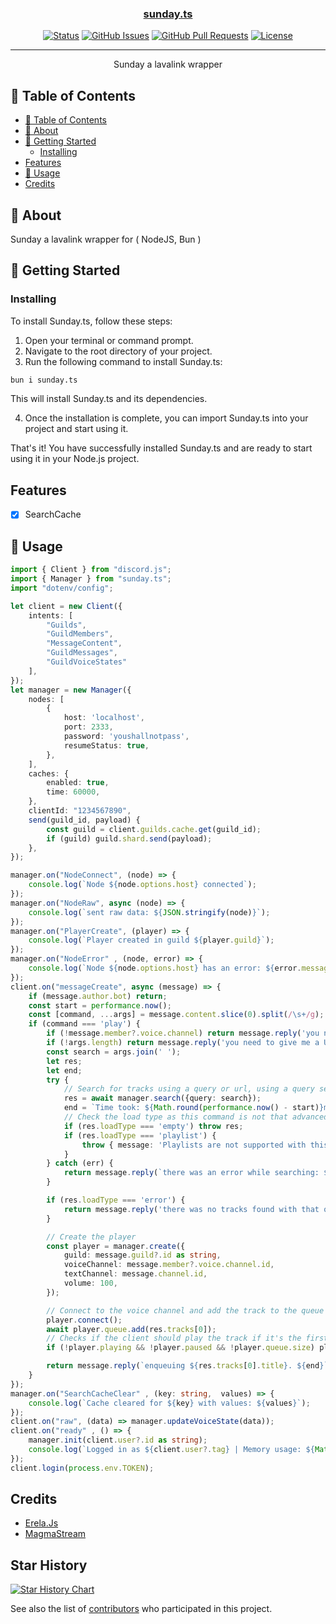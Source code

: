 <p align="center">
  <a href="" rel="noopener">
</p>

<h3 align="center">sunday.ts</h3>

<div align="center">

[![Status](https://img.shields.io/badge/status-active-success.svg)]()
[![GitHub Issues](https://img.shields.io/github/issues/FAYStarNext/Sunday.ts.svg)](https://github.com/FAYStarNext/Sunday.ts/issues)
[![GitHub Pull Requests](https://img.shields.io/github/issues-pr/FAYStarNext/Sunday.ts.svg)](https://github.com/FAYStarNext/Sunday.ts/pulls)
[![License](https://img.shields.io/badge/license-MIT-blue.svg)](/LICENSE)

</div>

---

<p align="center"> Sunday a lavalink wrapper
    <br> 
</p>

## 📝 Table of Contents

- [📝 Table of Contents](#-table-of-contents)
- [🧐 About ](#-about-)
- [🏁 Getting Started ](#-getting-started-)
  - [Installing](#installing)
- [Features](#features)
- [🎈 Usage ](#-usage-)
- [Credits](#credits)

## 🧐 About <a name = "about"></a>

Sunday a lavalink wrapper for ( NodeJS, Bun )

## 🏁 Getting Started <a name = "getting_started"></a>

### Installing

To install Sunday.ts, follow these steps:

1. Open your terminal or command prompt.
2. Navigate to the root directory of your project.
3. Run the following command to install Sunday.ts:

  ```sh
  bun i sunday.ts
  ```

  This will install Sunday.ts and its dependencies.

4. Once the installation is complete, you can import Sunday.ts into your project and start using it.

That's it! You have successfully installed Sunday.ts and are ready to start using it in your Node.js project.

## Features
- [x] SearchCache

## 🎈 Usage <a name="usage"></a>

```ts
import { Client } from "discord.js";
import { Manager } from "sunday.ts";
import "dotenv/config";

let client = new Client({
    intents: [
        "Guilds",
        "GuildMembers",
        "MessageContent",
        "GuildMessages",
        "GuildVoiceStates"
    ],
});
let manager = new Manager({
    nodes: [
        {
            host: 'localhost',
            port: 2333,
            password: 'youshallnotpass',
            resumeStatus: true,
        },
    ],
    caches: {
        enabled: true,
        time: 60000,
    },
    clientId: "1234567890",
    send(guild_id, payload) {
        const guild = client.guilds.cache.get(guild_id);
        if (guild) guild.shard.send(payload);
    },
});

manager.on("NodeConnect", (node) => {
    console.log(`Node ${node.options.host} connected`);
});
manager.on("NodeRaw", async (node) => {
    console.log(`sent raw data: ${JSON.stringify(node)}`);
});
manager.on("PlayerCreate", (player) => {
    console.log(`Player created in guild ${player.guild}`);
});
manager.on("NodeError" , (node, error) => {
    console.log(`Node ${node.options.host} has an error: ${error.message}`);
});
client.on("messageCreate", async (message) => {
    if (message.author.bot) return;
    const start = performance.now();
    const [command, ...args] = message.content.slice(0).split(/\s+/g);
    if (command === 'play') {
        if (!message.member?.voice.channel) return message.reply('you need to join a voice channel.');
        if (!args.length) return message.reply('you need to give me a URL or a search term.');
        const search = args.join(' ');
        let res;
        let end;
        try {
            // Search for tracks using a query or url, using a query searches youtube automatically and the track requester object
            res = await manager.search({query: search});
            end = `Time took: ${Math.round(performance.now() - start)}ms.`;
            // Check the load type as this command is not that advanced for basics
            if (res.loadType === 'empty') throw res;
            if (res.loadType === 'playlist') {
                throw { message: 'Playlists are not supported with this command.' };
            }
        } catch (err) {
            return message.reply(`there was an error while searching: ${err}`);
        }

        if (res.loadType === 'error') {
            return message.reply('there was no tracks found with that query.');
        }

        // Create the player
        const player = manager.create({
            guild: message.guild?.id as string,
            voiceChannel: message.member?.voice.channel.id,
            textChannel: message.channel.id,
            volume: 100,
        });

        // Connect to the voice channel and add the track to the queue
        player.connect();
        await player.queue.add(res.tracks[0]);
        // Checks if the client should play the track if it's the first one added
        if (!player.playing && !player.paused && !player.queue.size) player.play();

        return message.reply(`enqueuing ${res.tracks[0].title}. ${end}`);
    }
});
manager.on("SearchCacheClear" , (key: string,  values) => {
    console.log(`Cache cleared for ${key} with values: ${values}`);
});
client.on("raw", (data) => manager.updateVoiceState(data));
client.on("ready" , () => {
    manager.init(client.user?.id as string);
    console.log(`Logged in as ${client.user?.tag} | Memory usage: ${Math.round(process.memoryUsage().heapUsed / 1024 / 1024)}MB`);
});
client.login(process.env.TOKEN);
```

## Credits

- [Erela.Js](https://github.com/MenuDocs/erela.js)
- [MagmaStream](https://github.com/Blackfort-Hosting/magmastream/)

## Star History
[![Star History Chart](https://api.star-history.com/svg?repos=EwarinDev/DiscordStatusProfile&type=Date)](https://star-history.com/#EwarinDev/DiscordStatusProfile&Date)

See also the list of [contributors](https://github.com/FAYStarNext/Sunday.ts/contributors) who participated in this project.